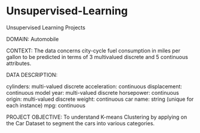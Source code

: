 # Unsupervised-Learning
Unsupervised Learning Projects


DOMAIN: Automobile

CONTEXT: The data concerns city-cycle fuel consumption in miles per gallon to be predicted in terms of 3 multivalued discrete and 5 continuous attributes.

DATA DESCRIPTION:

cylinders: multi-valued discrete
acceleration: continuous
displacement: continuous
model year: multi-valued discrete
horsepower: continuous
origin: multi-valued discrete
weight: continuous
car name: string (unique for each instance)
mpg: continuous

PROJECT OBJECTIVE: To understand K-means Clustering by applying on the Car Dataset to segment the cars into various categories.
